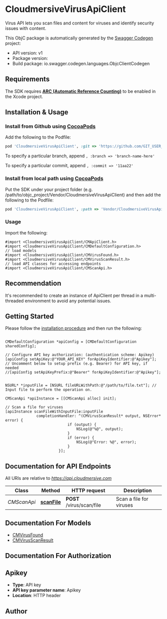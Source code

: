 # CloudmersiveVirusApiClient

Virus API lets you scan files and content for viruses and identify security issues with content.

This ObjC package is automatically generated by the [Swagger Codegen](https://github.com/swagger-api/swagger-codegen) project:

- API version: v1
- Package version: 
- Build package: io.swagger.codegen.languages.ObjcClientCodegen

## Requirements

The SDK requires [**ARC (Automatic Reference Counting)**](http://stackoverflow.com/questions/7778356/how-to-enable-disable-automatic-reference-counting) to be enabled in the Xcode project.

## Installation & Usage
### Install from Github using [CocoaPods](https://cocoapods.org/)

Add the following to the Podfile:

```ruby
pod 'CloudmersiveVirusApiClient', :git => 'https://github.com/GIT_USER_ID/GIT_REPO_ID.git'
```

To specify a particular branch, append `, :branch => 'branch-name-here'`

To specify a particular commit, append `, :commit => '11aa22'`

### Install from local path using [CocoaPods](https://cocoapods.org/)

Put the SDK under your project folder (e.g. /path/to/objc_project/Vendor/CloudmersiveVirusApiClient) and then add the following to the Podfile:

```ruby
pod 'CloudmersiveVirusApiClient', :path => 'Vendor/CloudmersiveVirusApiClient'
```

### Usage

Import the following:

```objc
#import <CloudmersiveVirusApiClient/CMApiClient.h>
#import <CloudmersiveVirusApiClient/CMDefaultConfiguration.h>
// load models
#import <CloudmersiveVirusApiClient/CMVirusFound.h>
#import <CloudmersiveVirusApiClient/CMVirusScanResult.h>
// load API classes for accessing endpoints
#import <CloudmersiveVirusApiClient/CMScanApi.h>

```

## Recommendation

It's recommended to create an instance of ApiClient per thread in a multi-threaded environment to avoid any potential issues.

## Getting Started

Please follow the [installation procedure](#installation--usage) and then run the following:

```objc

CMDefaultConfiguration *apiConfig = [CMDefaultConfiguration sharedConfig];

// Configure API key authorization: (authentication scheme: Apikey)
[apiConfig setApiKey:@"YOUR_API_KEY" forApiKeyIdentifier:@"Apikey"];
// Uncomment below to setup prefix (e.g. Bearer) for API key, if needed
//[apiConfig setApiKeyPrefix:@"Bearer" forApiKeyIdentifier:@"Apikey"];


NSURL* *inputFile = [NSURL fileURLWithPath:@"/path/to/file.txt"]; // Input file to perform the operation on.

CMScanApi *apiInstance = [[CMScanApi alloc] init];

// Scan a file for viruses
[apiInstance scanFileWithInputFile:inputFile
              completionHandler: ^(CMVirusScanResult* output, NSError* error) {
                            if (output) {
                                NSLog(@"%@", output);
                            }
                            if (error) {
                                NSLog(@"Error: %@", error);
                            }
                        }];

```

## Documentation for API Endpoints

All URIs are relative to *https://api.cloudmersive.com*

Class | Method | HTTP request | Description
------------ | ------------- | ------------- | -------------
*CMScanApi* | [**scanFile**](docs/CMScanApi.md#scanfile) | **POST** /virus/scan/file | Scan a file for viruses


## Documentation For Models

 - [CMVirusFound](docs/CMVirusFound.md)
 - [CMVirusScanResult](docs/CMVirusScanResult.md)


## Documentation For Authorization


## Apikey

- **Type**: API key
- **API key parameter name**: Apikey
- **Location**: HTTP header


## Author




